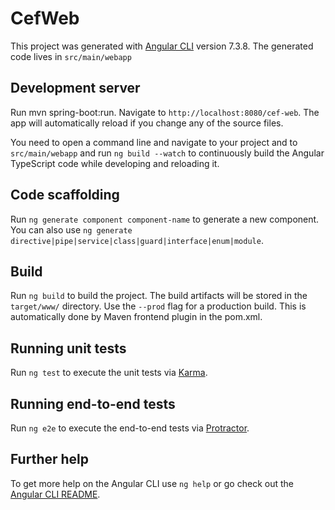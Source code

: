# CefWeb

This project was generated with [Angular CLI](https://github.com/angular/angular-cli) version 7.3.8. The generated code lives in `src/main/webapp`


## Development server

Run mvn spring-boot:run. Navigate to `http://localhost:8080/cef-web`. The app will automatically reload if you change any of the source files.

You need to open a command line and navigate to your project and to `src/main/webapp` and run `ng build --watch` to continuously build the Angular TypeScript code while developing and reloading it.


## Code scaffolding

Run `ng generate component component-name` to generate a new component. You can also use `ng generate directive|pipe|service|class|guard|interface|enum|module`.

## Build

Run `ng build` to build the project. The build artifacts will be stored in the `target/www/` directory. Use the `--prod` flag for a production build.
This is automatically done by Maven frontend plugin in the pom.xml.


## Running unit tests

Run `ng test` to execute the unit tests via [Karma](https://karma-runner.github.io).

## Running end-to-end tests

Run `ng e2e` to execute the end-to-end tests via [Protractor](http://www.protractortest.org/).

## Further help

To get more help on the Angular CLI use `ng help` or go check out the [Angular CLI README](https://github.com/angular/angular-cli/blob/master/README.md).
